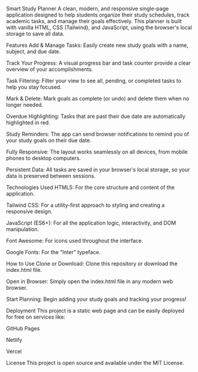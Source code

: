 Smart Study Planner
A clean, modern, and responsive single-page application designed to help students organize their study schedules, track academic tasks, and manage their goals effectively. This planner is built with vanilla HTML, CSS (Tailwind), and JavaScript, using the browser's local storage to save all data.





Features
Add & Manage Tasks: Easily create new study goals with a name, subject, and due date.

Track Your Progress: A visual progress bar and task counter provide a clear overview of your accomplishments.

Task Filtering: Filter your view to see all, pending, or completed tasks to help you stay focused.

Mark & Delete: Mark goals as complete (or undo) and delete them when no longer needed.

Overdue Highlighting: Tasks that are past their due date are automatically highlighted in red.

Study Reminders: The app can send browser notifications to remind you of your study goals on their due date.

Fully Responsive: The layout works seamlessly on all devices, from mobile phones to desktop computers.

Persistent Data: All tasks are saved in your browser's local storage, so your data is preserved between sessions.

Technologies Used
HTML5: For the core structure and content of the application.

Tailwind CSS: For a utility-first approach to styling and creating a responsive design.

JavaScript (ES6+): For all the application logic, interactivity, and DOM manipulation.

Font Awesome: For icons used throughout the interface.

Google Fonts: For the "Inter" typeface.

How to Use
Clone or Download: Clone this repository or download the index.html file.

Open in Browser: Simply open the index.html file in any modern web browser.

Start Planning: Begin adding your study goals and tracking your progress!

Deployment
This project is a static web page and can be easily deployed for free on services like:

GitHub Pages

Netlify

Vercel

License
This project is open source and available under the MIT License.

